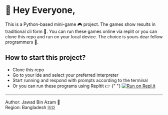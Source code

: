 # 👋 Hey Everyone,
This is a Python-based mini-game 🎮 project. The games show results in traditional cli form 🤠. You can run these games online via replit or you can clone this repo and run on your local device. The choice is yours dear fellow programmers 🍩.

## How to start this project?
- Clone this repo
- Go to your ide and select your preferred interpreter
- Start running and respond with prompts according to the terminal
- Or you can run these programs using Repltit 👉 {" "} [![Run on Repl.it](https://replit.com/badge/github/abid365/python_mini_games)](https://replit.com/new/github/abid365/python_mini_games)
--- 

Author: Jawad Bin Azam 🤠 <br/>
Region: Bangladesh 🇧🇩

  
